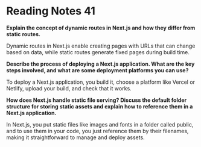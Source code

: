 # Reading Notes 41

**Explain the concept of dynamic routes in Next.js and how they differ from static routes.**

Dynamic routes in Next.js enable creating pages with URLs that can change based on data, while static routes generate fixed pages during build time.

**Describe the process of deploying a Next.js application. What are the key steps involved, and what are some deployment platforms you can use?**

To deploy a Next.js application, you build it, choose a platform like Vercel or Netlify, upload your build, and check that it works.

**How does Next.js handle static file serving? Discuss the default folder structure for storing static assets and explain how to reference them in a Next.js application.**

In Next.js, you put static files like images and fonts in a folder called public, and to use them in your code, you just reference them by their filenames, making it straightforward to manage and deploy assets.

